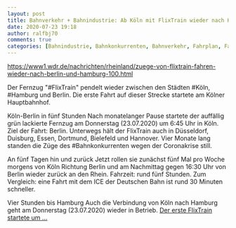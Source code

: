 ```yaml
---
layout: post
title: Bahnverkehr + Bahnindustrie: Ab Köln mit FlixTrain wieder nach Hamburg und Berlin, aus WDR
date: 2020-07-23 19:18
author: ralfbj70
comments: true
categories: [Bahnindustrie, Bahnkonkurrenten, Bahnverkehr, Fahrplan, Fahrzeuge, Hamburg, Köln]
---
```

https://www1.wdr.de/nachrichten/rheinland/zuege-von-flixtrain-fahren-wieder-nach-berlin-und-hamburg-100.html

Der Fernzug "#FlixTrain" pendelt wieder zwischen den Städten #Köln, #Hamburg und Berlin. Die erste Fahrt auf dieser Strecke startete am Kölner Hauptbahnhof.

Köln-Berlin in fünf Stunden
Nach monatelanger Pause startete der auffällig grün lackierte Fernzug am Donnerstag (23.07.2020) um 6:45 Uhr in Köln. Ziel der Fahrt: Berlin. Unterwegs hält der FlixTrain auch in Düsseldorf, Duisburg, Essen, Dortmund, Bielefeld und Hannover. Vier Monate lang standen die Züge des #Bahnkonkurrenten wegen der Coronakrise still.

An fünf Tagen hin und zurück
Jetzt rollen sie zunächst fünf Mal pro Woche morgens von Köln Richtung Berlin und am Nachmittag gegen 16:30 Uhr von Berlin wieder zurück an den Rhein. Fahrzeit: rund fünf Stunden. Zum Vergleich: eine Fahrt mit dem ICE der Deutschen Bahn ist rund 30 Minuten schneller.

Vier Stunden bis Hamburg
Auch die Verbindung von Köln nach Hamburg geht am Donnerstag (23.07.2020) wieder in Betrieb. <a href="https://www1.wdr.de/nachrichten/rheinland/zuege-von-flixtrain-fahren-wieder-nach-berlin-und-hamburg-100.html">Der erste FlixTrain startete um ...</a>
